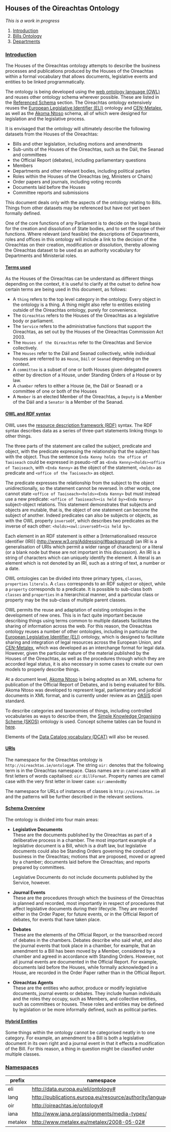 
## Houses of the Oireachtas Ontology

*This is a work in progress*

1. [Introduction](introduction)
1. [Bills Ontology](bills/README.md)
1. [Departments](departments/README.md)


### [Introduction](#introduction)

The Houses of the Oireachtas ontology attempts to describe the business processes and publications produced by the Houses of the Oireachtas within a formal vocabulary that allows documents, legislative events and entities to be linked programmatically.

The ontology is being developed using the [web ontology language  (OWL)](http://www.w3.org/TR/owl-features/) and reuses other ontology schema wherever possible. These are listed in the [Referenced Schema](referenced-schema) section. The Oireachtas ontology extensively reuses the [European Legislative Identifier  (ELI)](http://publications.europa.eu/mdr/eli/documentation/) ontology and [CEN-Metalex](http://www.metalex.eu/), as well as the [Akoma Ntoso](http://www.akomantoso.org/) schema, all of which were designed for legislation and the legislative process.

It is envisaged that the ontology will ultimately describe the following datasets from the Houses of the Oireachtas:
- Bills and other legislation, including motions and amendments
- Sub-units of the Houses of the Oireachtas, such as the Dáil, the Seanad and committees
- the Official Report (debates), including parliamentary questions
- Members
- Departments and other relevant bodies, including political parties
- Roles within the Houses of the Oireachtas (eg, Ministers or Chairs)
- Order papers and journals, including voting records
- Documents laid before the Houses
- Committee reports and submissions

This document deals only with the aspects of the ontology relating to Bills. Things from other datasets may be referenced but have not yet been formally defined.

One of the core functions of any Parliament is to decide on the legal basis for the creation and dissolution of State bodies, and to set the scope of their functions. Where relevant (and feasible) the descriptions of Departments, roles and offices in this ontology will include a link to the decision of the Oireachtas on their creation, modification or dissolution, thereby allowing the Oireachtas dataset to be used as an authority vocabulary for Departments and Ministerial roles.


#### [Terms used](#terms-used)

As the Houses of the Oireachtas can be understand as different things depending on the context, it is useful to clarify at the outset to define how certain terms are being used in this document, as follows:
- A ``thing`` refers to the top level category in the ontology. Every object in the ontology is a thing. A thing might also refer to entities existing outside of the Oireachtas ontology, purely for convenience.
-  The ``Oireachtas`` refers to the Houses of the Oireachtas as a legislative body or parliament.
- The ``Service`` refers to the administrative functions that support the Oireachtas, as set out by the Houses of the Oireachtas Commission Act 2003.
- The ``Houses of the Oireachtas`` refer to the Oireachtas and Service collectively.
- The ``Houses`` refer to the Dáil and Seanad collectively, while individual houses are referred to as ``House``, ``Dáil`` or ``Seanad`` depending on the context.
- A ``committee`` is a subset of one or both Houses given delegated powers either by direction of a House, under Standing Orders of a House or by law.
- A ``chamber`` refers to either a House (ie, the Dáil or Seanad) or a committee of one or both of the Houses
- A ``Member`` is an elected Member of the Oireachtas, a ``Deputy`` is a Member of the Dáil and a ``Senator`` is a Member of the Seanad.

#### [OWL and RDF syntax](#syntax)

OWL uses the [resource description framework (RDF)](http://www.w3.org/RDF/) syntax. The RDF syntax describes data as a series of three-part statements linking things to other things.

The three parts of the statement are called the subject, predicate and object, with the predicate expressing the relationship that the subject has with the object. Thus the sentence ``Enda Kenny holds the office of Taoiseach`` could be expressed in pseudo-rdf as ``<Enda Kenny><holds><office of Taoiseach``, with ``<Enda Kenny>`` as the object of the statement, ``<holds>`` as predicate and ``<office of the Taoiseach>`` as object.

The predicate expresses the relationship from the subject to the object unidirectionally, so the statement cannot be reversed. In other words, one cannot state ``<office of Taoiseach><holds><Enda Kenny>`` but must instead use a new predicate: ``<office of Taoiseach><is held by><Enda Kenny>`` subject-object relations. This statement demonstrates that subjects and objects are mutable, that is, the object of one statement can become the subject of another. Indeed predicates can also be subjects or objects, as with the OWL property ``inverseOf``, which describes two predicates as the inverse of each other: ``<holds><owl:inverseOf><is held by>``.

Each element in an RDF statement is either a [Internationalised resource identifier (IRI)] (http://www.w3.org/Addressing/#background) (an IRI is a generalisation of URIs which permit a wider range of characters) or a literal (or a blank node but these are not important in this discussion). An IRI is a string of characters which can uniquely identify the element. A literal is an element which is not denoted by an IRI, such as a string of text, a number or a date.

OWL ontologies can be divided into three primary types, ``classes``, ``properties`` ``literals``.  A ``class`` corresponds to an RDF subject or object, while a ``property`` corresponds to a predicate. It is possible to sub-class both ``classes`` and ``properties`` in a hierarchical manner, and a particular class or property may be the sub-class of multiple parent classes.

OWL permits the reuse and adaptation of existing ontologies in the development of new ones. This is in fact quite important because describing things using terms common to multiple datasets facilitates the sharing of information across the web. For this reason, the Oireachtas ontology reuses a number of other ontologies, including in particular the [European Legislative Identifier  (ELI)](http://publications.europa.eu/mdr/eli/documentation/) ontology, which is designed to facilitate sharing and integration of legal resources across the European Union, and [CEN-Metalex](http://www.metalex.eu/), which was developed as an interchange format for legal data. However, given the particular nature of the material published by the Houses of the Oireachtas, as well as the procedures through which they are accorded legal status, it is also necessary in some cases to create our own models to properly describe things.

At a document level, [Akoma Ntoso](http://www.akomantoso.org/) is being adopted as an XML schema for publication of the Official Report of Debates, and is being evaluated for Bills. Akoma Ntoso was developed to represent legal, parliamentary and judicial documents in XML format, and is currently under review as an [OASIS](https://www.oasis-open.org/) open standard.

To describe categories and taxonomies of things, including controlled vocabularies as ways to describe them, the [Simple Knowledge Organising Scheme (SKOS)](www.w3.org/TR/skos-reference/) ontology is used. Concept scheme tables can be found in [here](concept-schemes).

Elements of the [Data Catalog vocabulary (DCAT)](www.w3.org/TR/vocab-dcat/) will also be reused.

#### [URIs](#uris)

The namespace for the Oireachtas ontology is ``http://oireachtas.ie/ontology#``. The string ``oir:`` denotes that the following term is in the Oireachtas namespace. Class names are in camel case with all first letters of words capitalised: ``oir:BillFormat``. Property names are camel case with the very first letter in lower case: ``oir:amendedBy``

The namespace for URLs of instances of classes is ``http://oireachtas.ie`` and the patterns will be further described in the relevant sections.

#### [Schema Overview](#schema-overview)

The ontology is divided into four main areas:

- **Legislative Documents**  
These are the documents published by the Oireachtas as part of a deliberative process in a chamber. The most important example of a legislative document is a Bill, which is a draft law, but legislative documents could also be Standing Orders governing the conduct of business in the Oireachtas; motions that are proposed, moved or agreed by a chamber; documents laid before the Oireachtas; and reports prepared by committees.  

  Legislative Documents do not include documents published by the Service, however.

- **Journal Events**  
These are the procedures through which the business of the Oireachtas is planned and recorded, most importantly in respect of procedures that affect legislative documents during their lifecycle. They are recorded either in the Order Paper, for future events, or in the Official Report of debates, for events that have taken place.

- **Debates**  
These are the elements of the Official Report, or the transcribed record of debates in the chambers. Debates describe who said what, and also the journal events that took place in a chamber, for example, that an amendment to a Bill has been moved by a Member, considered by a chamber and agreed in accordance with Standing Orders. However, not all journal events are documented in the Official Report. For example, documents laid before the Houses, while formally acknowledged in a House, are recorded in the Order Paper rather than in the Official Report.

- **Oireachtas Agents**  
These are the entities who author, produce or modify legislative documents, journal events or debates. They include human individuals and the roles they occupy, such as Members, and collective entities, such as committees or houses. These roles and entities may be defined by legislation or be more informally defined, such as political parties.

#### [Hybrid Entities](#hybrid-entities)
Some things within the ontology cannot be categorised neatly in to one category. For example, an amendment to a Bill is both a legislative document in its own right and a journal event in that it effects a modification of the Bill. For this reason, a thing in question might be classified under multiple classes.



### [Namespaces](#referenced-schema)

| prefix  | namespace                                                 |
|---------|-----------------------------------------------------------|
| eli     | http://data.europa.eu/eli/ontology#                       |
| lang    | http://publications.europa.eu/resource/authority/language |
| oir     | http://oireachtas.ie/ontology#                            |
| iana    | http://www.iana.org/assignments/media-types/              |
| metalex | http://www.metalex.eu/metalex/2008-05-02#                 |
